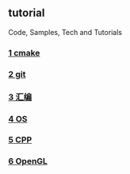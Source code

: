 tutorial
---

Code, Samples, Tech and Tutorials

### [1 cmake](./cmake/README.md) 

### [2 git](./git/README.md)

### [3 汇编](./as/README.md)

### [4 OS](./os/README.md)

### [5 CPP](./cpp/README.md)

### [6 OpenGL](./OpenGL/README.md)